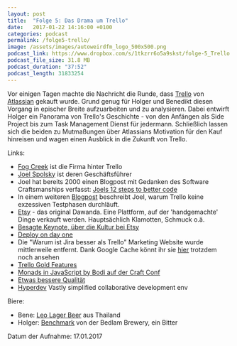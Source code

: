 ```yaml
---
layout: post
title:  "Folge 5: Das Drama um Trello"
date:   2017-01-22 14:16:00 +0100
categories: podcast
permalink: /folge5-trello/
image: /assets/images/autoweirdfm_logo_500x500.png
podcast_link: https://www.dropbox.com/s/1tkzrr6o5a9skst/folge-5_Trello.mp3
podcast_file_size: 31.8 MB
podcast_duration: "37:52"
podcast_length: 31833254
---
```


Vor einigen Tagen machte die Nachricht die Runde, dass [Trello](https://trello.com) von [Atlassian](https://atlassian.com) gekauft wurde. Grund genug für Holger und Benedikt diesen Vorgang in epischer Breite aufzuarbeiten und zu analysieren. Dabei entwirft Holger ein Panorama von Trello's Geschichte - von den Anfängen als Side Project bis zum Task Management Dienst für jedermann. Schließlich lassen sich die beiden zu Mutmaßungen über Atlassians Motivation für den Kauf hinreisen und wagen einen Ausblick in die Zukunft von Trello.

Links:

- [Fog Creek](http://www.fogcreek.com/) ist die Firma hinter Trello
- [Joel Spolsky](https://www.joelonsoftware.com/) ist deren Geschäftsführer
- Joel hat bereits 2000 einen Blogpost mit Gedanken des Software Craftsmanships verfasst: [Joels 12 steps to better code](https://www.joelonsoftware.com/2000/08/09/the-joel-test-12-steps-to-better-code/)
- In einem weiteren [Blogpost](https://www.joelonsoftware.com/2012/01/06/how-trello-is-different/) beschreibt Joel, warum Trello keine exzessiven Testphasen durchläuft.
- [Etsy](http://etsy.com) - das original Dawanda. Eine Plattform, auf der 'handgemachte' Dinge verkauft werden. Hauptsächlich Klamotten, Schmuck o.ä.
- [Besagte Keynote, über die Kultur bei Etsy](http://www.slideshare.net/mrtazz/deploy-collaborate-and-listen)
- [Deploy on day one](https://codeascraft.com/2012/03/13/making-it-virtually-easy-to-deploy-on-day-one/)
- Die "Warum ist Jira besser als Trello" Marketing Website wurde mittlerweile entfernt. Dank Google Cache könnt ihr sie
[hier](https://webcache.googleusercontent.com/search?q=cache:otmlqxDQiNMJ:https://de.atlassian.com/software/jira/comparison/jira-vs-trello+&cd=1&hl=de&ct=clnk&gl=de) trotzdem noch ansehen
- [Trello Gold Features](http://help.trello.com/article/831-trello-business-class-vs-trello-gold)
- [Monads in JavaScript by Bodi auf der Craft Conf](https://www.youtube.com/watch?v=8dFAvxW8ysE)
- [Etwas bessere Qualität](https://www.youtube.com/watch?v=SPgPhKLE1wg)
- [Hyperdev](https://gomix.com/) Vastly simplified collaborative development env

Biere:

- Bene: [Leo Lager Beer](https://untappd.com/b/boon-rawd-brewery-leo-beer/14893) aus Thailand
- Holger: [Benchmark](https://untappd.com/b/bedlam-brewery-benchmark/986041) von der Bedlam Brewery, ein Bitter

Datum der Aufnahme: 17.01.2017
